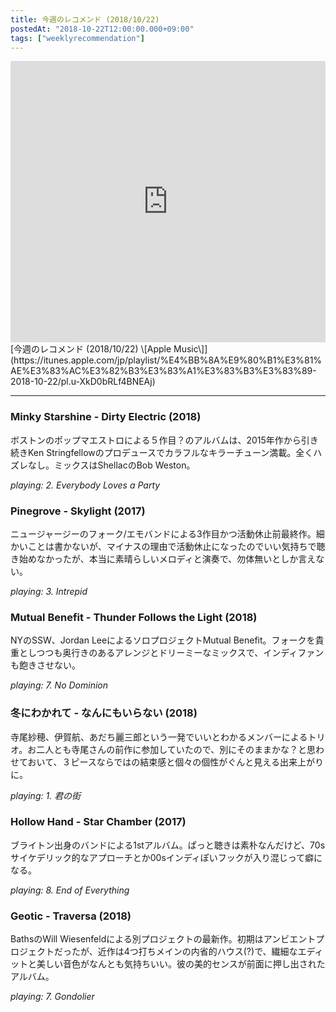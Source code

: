 ```yaml
---
title: 今週のレコメンド (2018/10/22)
postedAt: "2018-10-22T12:00:00.000+09:00"
tags: ["weeklyrecommendation"]
---
```


<iframe allow="autoplay *; encrypted-media *;" frameborder="0" height="450" style="width:100%;max-width:660px;overflow:hidden;background:transparent;" sandbox="allow-forms allow-popups allow-same-origin allow-scripts allow-storage-access-by-user-activation allow-top-navigation-by-user-activation" src="https://embed.music.apple.com/jp/playlist/%E4%BB%8A%E9%80%B1%E3%81%AE%E3%83%AC%E3%82%B3%E3%83%A1%E3%83%B3%E3%83%89-2018-10-22/pl.u-XkD0bRLf4BNEAj?app=music&amp;at=1000lR8X"></iframe> [今週のレコメンド (2018/10/22) \[Apple Music\]](https://itunes.apple.com/jp/playlist/%E4%BB%8A%E9%80%B1%E3%81%AE%E3%83%AC%E3%82%B3%E3%83%A1%E3%83%B3%E3%83%89-2018-10-22/pl.u-XkD0bRLf4BNEAj) 

---

### Minky Starshine - Dirty Electric (2018)

ボストンのポップマエストロによる５作目？のアルバムは、2015年作から引き続きKen Stringfellowのプロデュースでカラフルなキラーチューン満載。全くハズレなし。ミックスはShellacのBob Weston。

_playing: 2\. Everybody Loves a Party_

### Pinegrove - Skylight (2017)

ニュージャージーのフォーク/エモバンドによる3作目かつ活動休止前最終作。細かいことは書かないが、マイナスの理由で活動休止になったのでいい気持ちで聴き始めなかったが、本当に素晴らしいメロディと演奏で、勿体無いとしか言えない。

_playing: 3\. Intrepid_

### Mutual Benefit - Thunder Follows the Light (2018)

NYのSSW、Jordan LeeによるソロプロジェクトMutual Benefit。フォークを貴重としつつも奥行きのあるアレンジとドリーミーなミックスで、インディファンも飽きさせない。

_playing: 7\. No Dominion_

### 冬にわかれて - なんにもいらない (2018)

寺尾紗穂、伊賀航、あだち麗三郎という一発でいいとわかるメンバーによるトリオ。お二人とも寺尾さんの前作に参加していたので、別にそのままかな？と思わせておいて、３ピースならではの結束感と個々の個性がぐんと見える出来上がりに。

_playing: 1\. 君の街_

### Hollow Hand - Star Chamber (2017)

ブライトン出身のバンドによる1stアルバム。ぱっと聴きは素朴なんだけど、70sサイケデリック的なアプローチとか00sインディぽいフックが入り混じって癖になる。

_playing: 8\. End of Everything_

### Geotic - Traversa (2018)

BathsのWill Wiesenfeldによる別プロジェクトの最新作。初期はアンビエントプロジェクトだったが、近作は4つ打ちメインの内省的ハウス(?)で、繊細なエディットと美しい音色がなんとも気持ちいい。彼の美的センスが前面に押し出されたアルバム。

_playing: 7\. Gondolier_